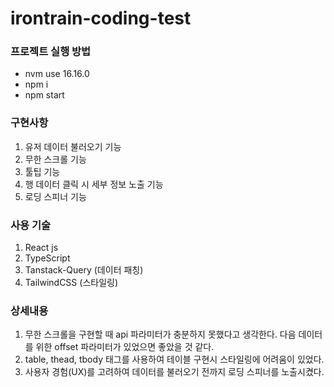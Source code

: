 # irontrain-coding-test

### 프로젝트 실행 방법

- nvm use 16.16.0
- npm i
- npm start

### 구현사항

1. 유저 데이터 불러오기 기능
2. 무한 스크롤 기능
3. 툴팁 기능
4. 행 데이터 클릭 시 세부 정보 노출 기능
5. 로딩 스피너 기능

### 사용 기술

1. React js
2. TypeScript
3. Tanstack-Query (데이터 패칭)
4. TailwindCSS (스타일링)

### 상세내용

1. 무한 스크롤을 구현할 때 api 파라미터가 충분하지 못했다고 생각한다. 다음 데이터를 위한 offset 파라미터가 있었으면 좋았을 것 같다.
2. table, thead, tbody 태그를 사용하여 테이블 구현시 스타일링에 어려움이 있었다.
3. 사용자 경험(UX)를 고려하여 데이터를 불러오기 전까지 로딩 스피너를 노출시켰다.